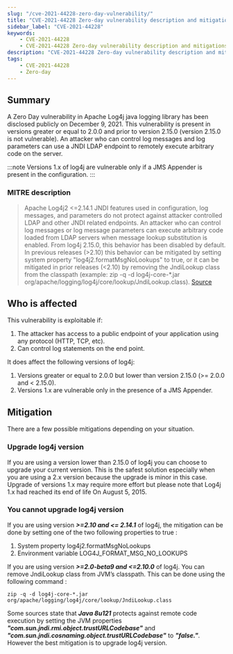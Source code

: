 ```yaml
---
slug: "/cve-2021-44228-zero-day-vulnerability/"
title: "CVE-2021-44228 Zero-day vulnerability description and mitigations"
sidebar_label: "CVE-2021-44228"
keywords:
    - CVE-2021-44228
    - CVE-2021-44228 Zero-day vulnerability description and mitigations
description: "CVE-2021-44228 Zero-day vulnerability description and mitigations"
tags:
    - CVE-2021-44228
    - Zero-day
---
```



## Summary
A Zero Day vulnerability in Apache Log4j java logging library has been disclosed publicly on December 9, 2021. This vulnerability is present in versions greater or equal to 2.0.0 and prior to version 2.15.0 (version 2.15.0 is not vulnerable). 
An attacker who can control log messages and log parameters can use a JNDI LDAP endpoint to remotely execute arbitrary code on the server.

:::note 
Versions 1.x of log4j are vulnerable only if a JMS Appender is present in the configuration.
:::

### MITRE description

>Apache Log4j2 <=2.14.1 JNDI features used in configuration, log messages, and parameters do not protect against attacker controlled LDAP and other JNDI related endpoints. An attacker who can control log messages or log message parameters can execute arbitrary code loaded from LDAP servers when message lookup substitution is enabled. From log4j 2.15.0, this behavior has been disabled by default. In previous releases (>2.10) this behavior can be mitigated by setting system property "log4j2.formatMsgNoLookups" to true, or it can be mitigated in prior releases (<2.10) by removing the JndiLookup class from the classpath (example: zip -q -d log4j-core-*.jar org/apache/logging/log4j/core/lookup/JndiLookup.class). <a href="https://cve.mitre.org/cgi-bin/cvename.cgi?name=CVE-2021-44228" rel="nofollow">Source</a>

## Who is affected
This vulnerability is exploitable if:
1. The attacker has access to a public endpoint of your application using any protocol (HTTP, TCP, etc).
2. Can control log statements on the end point.

It does affect the following versions of log4j:
1. Versions greater or equal to 2.0.0 but lower than version 2.15.0 (>= 2.0.0 and < 2.15.0).
2. Versions 1.x are vulnerable only in the presence of a JMS Appender.


## Mitigation
There are a few possible mitigations depending on your situation.

### Upgrade log4j version
If you are using a version lower than 2.15.0 of log4j you can choose to upgrade your current version. This is the safest solution especially when you are using a 2.x version because the upgrade is minor in this case.
Upgrade of versions 1.x may require more effort but please note that Log4j 1.x had reached its end of life On August 5, 2015.

### You cannot upgrade log4j version

If you are using version ***>=2.10 and <= 2.14.1*** of log4j, the mitigation can be done by setting one of the two following properties to true :
1.	System property log4j2.formatMsgNoLookups
2.	Environment variable LOG4J_FORMAT_MSG_NO_LOOKUPS

If you are using version ***>=2.0-beta9 and <=2.10.0*** of log4j. You can remove JndiLookup class from JVM’s classpath. This can be done using the following command :
```
zip -q -d log4j-core-*.jar org/apache/logging/log4j/core/lookup/JndiLookup.class
```


Some sources state that ***Java 8u121*** protects against remote code execution by setting the JVM properties ***"com.sun.jndi.rmi.object.trustURLCodebase"*** and ***"com.sun.jndi.cosnaming.object.trustURLCodebase"*** to ***"false."***. However the best mitigation is to upgrade log4j version.

